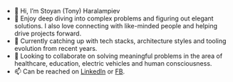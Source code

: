 - 👋 Hi, I’m Stoyan (Tony) Haralampiev
- 👀 Enjoy deep diving into complex problems and figuring out elegant solutions. I also love connecting with like-minded people and helping drive projects forward.
- 🌱 Currently catching up with tech stacks, architecture styles and tooling evolution from recent years.
- 💞️ Looking to collaborate on solving meaningful problems in the area of healthcare, education, electric vehicles and human consciousness.
- 📫 Can be reached on [LinkedIn](https://www.linkedin.com/in/stoyan-haralampiev-95753020) or [FB](https://www.facebook.com/stoyan.haralampiev).
